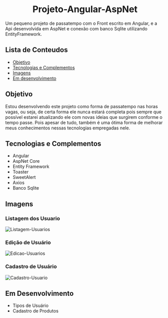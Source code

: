 <h1 align="center">Projeto-Angular-AspNet</h1>

Um pequeno projeto de passatempo com o Front escrito em Angular, e a Api desenvolvida em AspNet e conexão com banco Sqlite utilizando EntityFramework.  

## Lista de Conteudos
 <ul>
 <li><a href="#objetivo">Objetivo</a> </li> 
 <li><a href="#tecnologias-e-complementos">Tecnologias e Complementos</a> </li>
 <li><a href="#imagens">Imagens</a></li>
 <li><a href="#em-desenvolvimento">Em desenvolvimento</a></li>
</ul>

## Objetivo

Estou desenvolvendo este projeto como forma de passatempo nas horas vagas, ou seja, de certa forma ele nunca estará completa pois sempre que possível estarei atualizando ele com novas ideias que surgirem conforme o tempo passe. Pois apesar de tudo, também é uma ótima forma de melhorar meus conhecimentos nessas tecnologias empregadas nele.
  
## Tecnologias e Complementos
<ul>
  <li>Angular</li>
  <li>AspNet Core</li> 
  <li>Entity Framework</li>
  <li>Toaster</li>
  <li>SweetAlert</li>
  <li>Axios</li>  
  <li>Banco Sqlite</li>
</ul>

## Imagens

### Listagem dos Usuario
![Listagem-Usuarios](https://user-images.githubusercontent.com/37378481/108762958-80d09c80-752f-11eb-9453-10cafd0c64a8.png)

### Edição de Usuário
![Edicao-Usuarios](https://user-images.githubusercontent.com/37378481/108762995-8a5a0480-752f-11eb-95df-918d844c20df.png)

### Cadastro de Usuário
![Cadastro-Usuario](https://user-images.githubusercontent.com/37378481/108762999-8c23c800-752f-11eb-9ede-9e0852fc53c7.png)

## Em Desenvolvimento

<ul>
  <li>Tipos de Usuário</li>
  <li>Cadastro de Produtos</li>
</ul>

